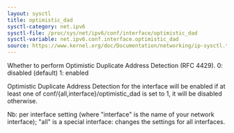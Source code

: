 ```yaml
---
layout: sysctl
title: optimistic_dad
sysctl-category: net.ipv6
sysctl-file: /proc/sys/net/ipv6/conf/interface/optimistic_dad
sysctl-variable: net.ipv6.conf.interface.optimistic_dad
source: https://www.kernel.org/doc/Documentation/networking/ip-sysctl.txt
---
```

Whether to perform Optimistic Duplicate Address Detection (RFC 4429).
0: disabled (default)
1: enabled

Optimistic Duplicate Address Detection for the interface will be enabled
if at least one of conf/{all,interface}/optimistic_dad is set to 1,
it will be disabled otherwise.


Nb: per interface setting (where "interface" is the name of your network interface); "all" is a special interface: changes the settings for all interfaces.

